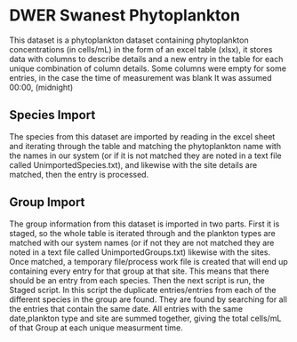 # DWER Swanest Phytoplankton
This dataset is a phytoplankton dataset containing phytoplankton concentrations (in cells/mL)  in the form of an excel table (xlsx), it stores data with columns to describe details and a new entry in the table for each unique combination of column details. Some columns were empty for some entries, in the case the time of measurement was blank It was assumed 00:00, (midnight)

## Species Import
The species from this dataset are imported by reading in the excel sheet and iterating through the table and matching the phytoplankton name with the names in our system (or if it is not matched they are noted in a text file called UnimportedSpecies.txt), and likewise with the site details are matched, then the entry is processed.

## Group Import
The group information from this dataset is imported in two parts. First it is staged, so the whole table is iterated through and the plankton types are matched with our system names (or if not they are not matched they are noted in a text file called UnimportedGroups.txt) likewise with the sites. Once matched, a temporary file/process work file is created that will end up containing every entry for that group at that site. This means that there should be an entry from each species. Then the next script is run, the Staged script. In this script the duplicate entries/entries from each of the different species in the group are found. They are found by searching for all the entries that contain the same date. All entries with the same date,plankton type and site are summed together, giving the total cells/mL of that Group at each unique measurment time.  